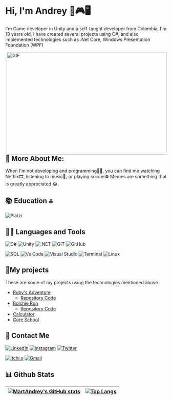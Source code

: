 # Hi, I'm Andrey 👋🎮🖥️

I'm Game developer in Unity and a self-taught developer from Colombia, I'm 19 years old, I have created several projects using C#, and also implemented technologies such as .Net Core, Windows Presentation Foundation (WPF)

<img align="right" alt="GIF" src="https://www.lambdatest.com/resources/images/news24.gif" width="500" height="320" />

## 🧐 More About Me:
When I'm not developing and programming🧑‍💻, you can find me watching Netflix🎞️, listening to music🎵, or playing soccer⚽ Memes are something that is greatly appreciated 😂.

## 📚 Education 🔝
![Platzi](https://img.shields.io/badge/Platzi-98CA3F?style=for-the-badge&logo=platzi&logoColor=white)


## 👨‍💻  Languages and Tools  

<img alt="C#" src="https://custom-icon-badges.herokuapp.com/badge/C%23-68217A.svg?logo=cs2&logoColor=white"></a>
![Unity](https://img.shields.io/badge/unity-%23000000.svg?style=for-the-badge&logo=unity&logoColor=white)
![.NET](https://img.shields.io/badge/.NET-512BD4?style=for-the-badge&logo=dotnet&logoColor=white)
![GIT](https://img.shields.io/badge/GIT-E44C30?style=for-the-badge&logo=git&logoColor=white)
![GitHub](https://img.shields.io/badge/GitHub-100000?style=for-the-badge&logo=github&logoColor=white) 

<img alt="SQL" src="https://custom-icon-badges.herokuapp.com/badge/SQL-025E8C.svg?logo=database&logoColor=white"></a>
![Vs Code](https://img.shields.io/badge/VSCode-0078D4?style=for-the-badge&logo=visual%20studio%20code&logoColor=white)
![Visual Studio](https://img.shields.io/badge/Visual_Studio-5C2D91?style=for-the-badge&logo=visual%20studio&logoColor=white)
![Terminal](https://img.shields.io/badge/windows%20terminal-4D4D4D?style=for-the-badge&logo=windows%20terminal&logoColor=white)
![Linux](https://img.shields.io/badge/Linux-FCC624?style=for-the-badge&logo=linux&logoColor=black)

## 🚀My projects
These are some of my projects using the technologies mentioned above.
- [Ruby's Adventure](https://martandrey.itch.io/rubys-adventure) 
  - [Repository Code](https://github.com/MartAndrey/Rubys_Adventure)
- [Bolchie Run](https://martandrey.itch.io/bolchie-run)
  - [Repository Code](https://github.com/MartAndrey/Bolchie_Run)
- [Calculator](https://github.com/MartAndrey/Calculator-WPF)
- [Core School](https://github.com/MartAndrey/Core_School)

## 📱 Contact Me
<a href="https://www.linkedin.com/in/MartAndrey" target="_blank"><img src="https://img.shields.io/badge/linkedin-%230077B5.svg?&style=for-the-badge&logo=linkedin&logoColor=white&color=071A2C" alt="LinkedIn"/></a>
<a href="https://instagram.com/martandreydev" target="_blank"><img src="https://img.shields.io/badge/instagram-%23E4405F.svg?&style=for-the-badge&logo=instagram&logoColor=white&color=071A2C" alt="Instagram"/></a>
<a href="https://twitter.com/MartAndreydev" target="_blank"><img src="https://img.shields.io/badge/twitter-%231DA1F2.svg?&style=for-the-badge&logo=twitter&logoColor=white&color=071A2C" alt="Twitter"/></a>
  
<a href="https://martandrey.itch.io" target="_blank"><img src="https://img.shields.io/badge/Itch.io-FA5C5C?style=for-the-badge&logo=itchdotio&logoColor=white" alt="Itchi.o"/></a>
<a class="Link--primary" href="mailto:martandreydev@gmail.com"><img src="https://img.shields.io/badge/Gmail-D14836?style=for-the-badge&logo=gmail&logoColor=white" alt="Gmail"></a>

<!---![Portfolio](https://img.shields.io/badge/Portfolio-%23000000.svg?style=for-the-badge&logo=firefox&logoColor=#FF7139)-->

## 📊 Github Stats
|[![MartAndrey's GitHub stats](https://github-readme-stats.vercel.app/api?username=MartAndrey&show_icons=true&theme=dark)](https://github-readme-stats.vercel.app/api?username=MartAndrey&show_icons=true&theme=dark)|[![Top Langs](https://github-readme-stats.vercel.app/api/top-langs/?username=MartAndrey&layout=compact&show_icons=true&theme=dark)](https://github-readme-stats.vercel.app/api/top-langs/?username=MartAndrey&layout=compact&show_icons=true&theme=dark)|
|---|---|
